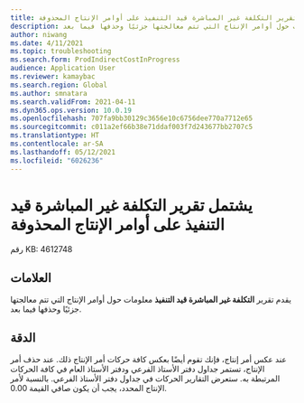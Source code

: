```yaml
---
title: يشتمل تقرير التكلفة غير المباشرة قيد التنفيذ على أوامر الإنتاج المحذوفة
description: يقدم تقرير التكلفة غير المباشرة قيد التنفيذ معلومات حول أوامر الإنتاج التي تتم معالجتها جزئيًا وحذفها فيما بعد.
author: niwang
ms.date: 4/11/2021
ms.topic: troubleshooting
ms.search.form: ProdIndirectCostInProgress
audience: Application User
ms.reviewer: kamaybac
ms.search.region: Global
ms.author: smnatara
ms.search.validFrom: 2021-04-11
ms.dyn365.ops.version: 10.0.19
ms.openlocfilehash: 707fa9bb30129c3656e10c6756dee770a7712e65
ms.sourcegitcommit: c011a2ef66b38e71ddaf003f7d243677bb2707c5
ms.translationtype: HT
ms.contentlocale: ar-SA
ms.lasthandoff: 05/12/2021
ms.locfileid: "6026236"
---
```

# <a name="the-indirect-costs-in-process-report-includes-deleted-production-orders"></a>يشتمل تقرير التكلفة غير المباشرة قيد التنفيذ على أوامر الإنتاج المحذوفة

رقم KB: 4612748

## <a name="symptoms"></a>العلامات

يقدم تقرير **التكلفة غير المباشرة قيد التنفيذ** معلومات حول أوامر الإنتاج التي تتم معالجتها جزئيًا وحذفها فيما بعد.

## <a name="resolution"></a>الدقة

عند عكس أمر إنتاج، فإنك تقوم أيضًا بعكس كافة حركات أمر الإنتاج ذلك. عند حذف أمر الإنتاج، تستمر جداول دفتر الأستاذ الفرعي ودفتر الأستاذ العام في كافة الحركات المرتبطة به. ستعرض التقارير الحركات في جداول دفتر الأستاذ الفرعي. بالنسبة لأمر الإنتاج المحدد، يجب أن يكون صافي القيمة 0.00.
